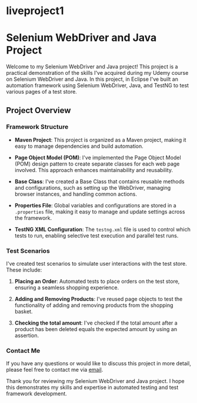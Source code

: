 # liveproject1
# Selenium WebDriver and Java Project

Welcome to my Selenium WebDriver and Java project! This project is a practical demonstration of the skills I've acquired during my Udemy course on Selenium WebDriver and Java. 
In this project, in Eclipse I've built an automation framework using Selenium WebDriver, Java, and TestNG to test various pages of a test store.

## Project Overview

### Framework Structure

- **Maven Project**: This project is organized as a Maven project, making it easy to manage dependencies and build automation.

- **Page Object Model (POM)**: I've implemented the Page Object Model (POM) design pattern to create separate classes for each web page involved. This approach enhances maintainability and reusability.

- **Base Class**: I've created a Base Class that contains reusable methods and configurations, such as setting up the WebDriver, managing browser instances, and handling common actions.

- **Properties File**: Global variables and configurations are stored in a `.properties` file, making it easy to manage and update settings across the framework.

- **TestNG XML Configuration**: The `testng.xml` file is used to control which tests to run, enabling selective test execution and parallel test runs.

### Test Scenarios

I've created test scenarios to simulate user interactions with the test store. These include:

1. **Placing an Order**: Automated tests to place orders on the test store, ensuring a seamless shopping experience.

2. **Adding and Removing Products**: I've reused page objects to test the functionality of adding and removing products from the shopping basket.

3. **Checking the total amount**: I've checked if the total amount after a product has been deleted equals the expected amount by using an assertion.


### Contact Me

If you have any questions or would like to discuss this project in more detail, please feel free to contact me via [email](mailto:andreeaapostol2020@gmail.com).

Thank you for reviewing my Selenium WebDriver and Java project. I hope this demonstrates my skills and expertise in automated testing and test framework development.
